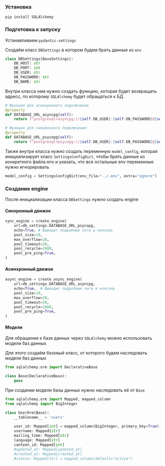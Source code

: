 ### Установка 
`pip install SQLAlchemy`

### Подготовка к запуску

Устанавливаем `pydantic-settings`

Создаём класс `DBSettings` в котором будем брать данные из `env` 
```python
class DBSettings(BaseSettings):  
    DB_HOST: str  
    DB_PORT: int  
    DB_USER: str  
    DB_PASSWORD: str  
    DB_NAME: str  
```

Внутри класса нам нужно создать функцию, которая будет возвращать адресс, по которому `SQLAlchemy` будет обращаться к БД
```python
# Функция для асинхронного подключения
@property  
def DATABASE_URL_asyncpg(self):  
    return f"postgresql+asyncpg://{self.DB_USER}:{self.DB_PASSWORD}@{self.DB_HOST}:{self.DB_PORT}/{self.DB_NAME}"  

# Функция для синхронного подключения
@property  
def DATABASE_URL_psycopg(self):  
    return f"postgresql+psycopg://{self.DB_USER}:{self.DB_PASSWORD}@{self.DB_HOST}:{self.DB_PORT}/{self.DB_NAME}"
```

Также внутри  класса нужно создать переменную `model_config`, которая инициализирует класс `SettingsConfigDict`, чтобы брать данные из конкретного файла env и указать, что все остальные env переменные нужно игнорировать
```python
model_config = SettingsConfigDict(env_file="../.env", extra="ignore")
```


### Создание engine

После инициализации класса `DBSettings` нужно создать engine
#### Синхронный движок
```python
sync_engine = create_engine(  
    url=db_settings.DATABASE_URL_psycopg,  
    echo=True, # Выводит подробные логи в консоль
    pool_size=10,  
    max_overflow=20,  
    pool_timeout=30,  
    pool_recycle=1800,  
    pool_pre_ping=True,  
)  
```


#### Асинхронный движок
```python
async_engine = create_async_engine(  
    url=db_settings.DATABASE_URL_asyncpg,  
    echo=True,  # Выводит подробные логи в консоль
    pool_size=10,  
    max_overflow=20,  
    pool_timeout=30,  
    pool_recycle=1800,  
    pool_pre_ping=True,  
)
```

#### Модели
Для обращения к базе данных через `SQLAlchemy` можно использовать модели баз данных

Для этого создаём базовый класс, от которого будем наследовать модели баз данных
```python
from sqlalchemy.orm import DeclarativeBase

class Base(DeclarativeBase):  
    pass
```

При создании модели базы данных нужно наследовать её от `Base`
```python
from sqlalchemy.orm import Mapped, mapped_column
from sqlalchemy import BigInteger

class UserOrm(Base):  
    __tablename__ = 'users'  
  
    user_id: Mapped[int] = mapped_column(BigInteger, primary_key=True)  
    username: Mapped[str]  
    mailing_time: Mapped[str]  
    language: Mapped[str]  
    canteen_id: Mapped[int]  
    #updated_at: Mapped[updated_at] 
    #created_at: Mapped[created_at]  
    #status: Mapped[str] = mapped_column(default="active")
```


